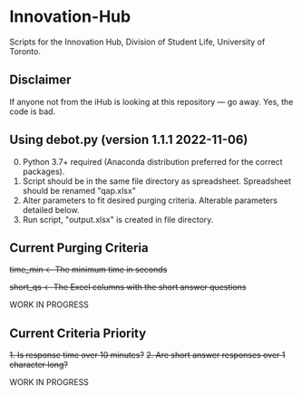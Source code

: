 # Innovation-Hub
Scripts for the Innovation Hub, Division of Student Life, University of Toronto.

## Disclaimer
If anyone not from the iHub is looking at this repository — go away. Yes, the code is bad.

## Using debot.py (version 1.1.1 2022-11-06)
0. Python 3.7+ required (Anaconda distribution preferred for the correct packages).
1. Script should be in the same file directory as spreadsheet. Spreadsheet should be renamed "qap.xlsx"
2. Alter parameters to fit desired purging criteria. Alterable parameters detailed below.
3. Run script, "output.xlsx" is created in file directory.

## Current Purging Criteria
~~time_min <- The minimum time in seconds~~

~~short_qs <- The Excel columns with the short answer questions~~

WORK IN PROGRESS

## Current Criteria Priority
~~1. Is response time over 10 minutes?~~
~~2. Are short answer responses over 1 character long?~~

WORK IN PROGRESS
